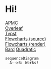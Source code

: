 # Hi!

[APMC](https://youtu.be/RRycd1lvnMI)  
[Overleaf](https://www.overleaf.com/project/6418bf7b33c98170407afe73)  
[Typst](https://typst.app/project/piJ-oD3L4HV8uz_zLVd8Yi)  
[Flowcharts (source)](https://github.com/bradmartin333/bradmartin333.github.io/blob/e300bc64dabff81ccc040cc2c567d7871cb0356f/other/journey.html)  
[Flowcharts (render)](https://bradmartin333.github.io/other/journey.html)  
[Bard](https://bard.google.com/)
[Quadratic](https://app.quadratichq.com/)

```mermaid
sequenceDiagram
  A-->B: Works!
```
